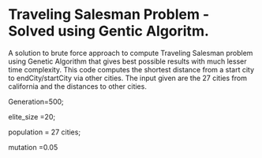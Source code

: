 # Traveling Salesman Problem - Solved using Gentic Algoritm.
A solution to brute force approach to compute Traveling Salesman problem using Genetic Algorithm that gives best possible results with much lesser time complexity. 
This code computes the shortest distance from a start city to endCity/startCity via other cities. 
The input given are the 27 cities from california and the distances to other cities.


Generation=500;

elite_size =20;

population = 27 cities;

mutation =0.05
